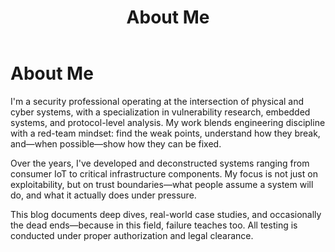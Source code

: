 ﻿---
layout: default
title: About Me
permalink: /about/
---



# About Me


I'm a security professional operating at the intersection of physical and cyber systems, with a specialization in vulnerability research, embedded systems, and protocol-level analysis. My work blends engineering discipline with a red-team mindset: find the weak points, understand how they break, and—when possible—show how they can be fixed.


Over the years, I've developed and deconstructed systems ranging from consumer IoT to critical infrastructure components. My focus is not just on exploitability, but on trust boundaries—what people assume a system will do, and what it actually does under pressure.


This blog documents deep dives, real-world case studies, and occasionally the dead ends—because in this field, failure teaches too. All testing is conducted under proper authorization and legal clearance.
